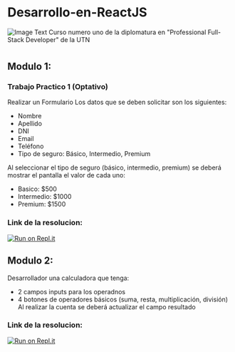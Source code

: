 # Desarrollo-en-ReactJS
![Image Text](https://www.frba.utn.edu.ar/wp-content/uploads/2016/08/logo-utn.ba-horizontal-e1471367724904.jpg)
Curso numero uno de la diplomatura en "Professional Full-Stack Developer" de la UTN
# 


## Modulo 1:

### Trabajo Practico 1 (Optativo)
Realizar un Formulario
Los datos que se deben solicitar son los siguientes:
- Nombre
- Apellido
- DNI
- Email
- Teléfono
- Tipo de seguro: Básico, Intermedio, Premium

Al seleccionar el tipo de seguro (básico, intermedio, premium) se deberá mostrar el pantalla el valor de cada uno:
- Basico: $500
- Intermedio: $1000
- Premium: $1500

### Link de la resolucion: 
[![Run on Repl.it](https://repl.it/badge/github/freeCodeCamp/boilerplate-npm)](https://tp1-optativo.facumruiz.repl.co)

## Modulo 2:

Desarrollador una calculadora que tenga:

- 2 campos inputs para los operadnos
- 4 botones de operadores básicos (suma, resta, multiplicación, división)
Al realizar la cuenta se deberá actualizar el campo resultado

### Link de la resolucion: 
[![Run on Repl.it](https://repl.it/badge/github/freeCodeCamp/boilerplate-npm)](https://replit.com/@facumruiz/tp2-optativo)

